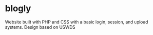 # blogly
Website built with PHP and CSS with a basic login, session, and upload systems. Design based on USWDS  

